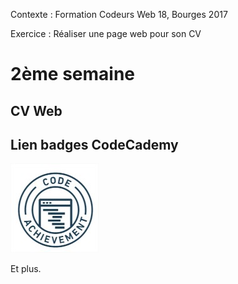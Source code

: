 Contexte : Formation Codeurs Web 18, Bourges 2017

Exercice : Réaliser une page web pour son CV

# 2ème semaine

## CV Web

## Lien badges CodeCademy

[![CodeCademy](images/BadgesCodecademy.jpg)](https://www.codecademy.com/users/LauBre/achievements)

Et plus.
